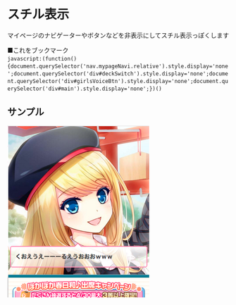 # スチル表示
マイページのナビゲーターやボタンなどを非表示にしてスチル表示っぽくします

■これをブックマーク  
`javascript:(function(){document.querySelector('nav.mypageNavi.relative').style.display='none';document.querySelector('div#deckSwitch').style.display='none';document.querySelector('div#girlsVoiceBtn').style.display='none';document.querySelector('div#main').style.display='none';})()`

## サンプル
![still](./still.png)
